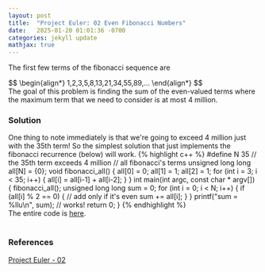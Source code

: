 ```yaml
---
layout: post
title:  "Project Euler: 02 Even Fibonacci Numbers"
date:   2025-01-20 01:01:36 -0700
categories: jekyll update
mathjax: true
---
```

The first few terms of the fibonacci sequence are
<div>
	$$
	\begin{align*}
	1,2,3,5,8,13,21,34,55,89,...
	\end{align*}
	$$
</div>
The goal of this problem is finding the sum of the even-valued terms where the maximum term that we need to consider is at most 4 million.
<br>
<!------------------------------------------------------------------------------------>
<h3>Solution</h3>
One thing to note immediately is that we're going to exceed 4 million just with the 35th term! So the simplest solution that just implements the fibonacci recurrence (below) will work. 
{% highlight c++ %}
#define N 35 // the 35th term exceeds 4 million
// all fibonacci's terms
unsigned long long all[N] = {0};
void fibonacci_all() {
    all[0] = 0; all[1] = 1; all[2] = 1;
    for (int i = 3; i < 35; i++) {
        all[i] = all[i-1] + all[i-2];
    }
}
int main(int argc, const char * argv[]) {
    fibonacci_all();
    unsigned long long sum = 0;
    for (int i = 0; i < N; i++) {
        if (all[i] % 2 == 0) { // add only if it's even
            sum += all[i];
        }
    }
    printf("sum = %llu\n", sum); // works!
    return 0;
}
{% endhighlight %}
<br>
<!------------------------------------------------------------------------------------>
The entire code is <a href="https://github.com/strncat/project-euler/blob/main/0002-even-fibonacci-numbers.cpp">here</a>.
<br>
<br>
<!------------------------------------------------------------------------------------>
<h3>References</h3>
<a href="https://projecteuler.net/problem=2">Project Euler - 02</a>
<br>
<br>


